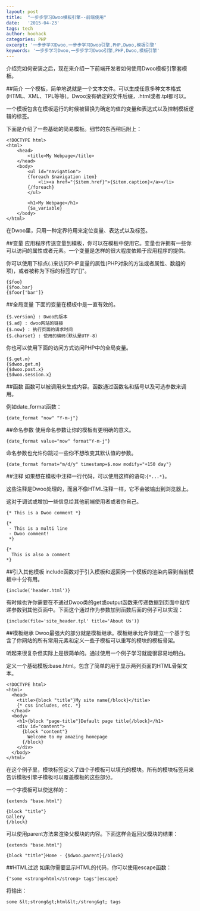 ```yaml
---
layout: post
title:  "一步步学习Dwoo模板引擎--前端使用"
date:   '2015-04-23'
tags: tech
author: hoohack
categories: PHP
excerpt: '一步步学习Dwoo,一步步学习Dwoo引擎,PHP,Dwoo,模板引擎'
keywords: '一步步学习Dwoo,一步步学习Dwoo引擎,PHP,Dwoo,模板引擎'
---
```


介绍完如何安装之后，现在来介绍一下前端开发者如何使用Dwoo模板引擎套模板。

##简介
一个模板，简单地说就是一个文本文件。可以生成任意多种文本格式(HTML、XML、TPL等等)。Dwoo没有确定的文件后缀，.html或者.tpl都可以。

一个模板包含在模板运行的时候被替换为确定的值的变量和表达式以及控制模板逻辑的标签。

下面是介绍了一些基础的简易模板。细节的东西稍后附上：



    <!DOCTYPE html>
    <html>
        <head>
            <title>My Webpage</title>
        </head>
        <body>
            <ul id="navigation">
            {foreach $navigation item}
                <li><a href="{$item.href}">{$item.caption}</a></li>
            {/foreach}
            </ul>

            <h1>My Webpage</h1>
            {$a_variable}
        </body>
    </html>

在Dwoo里，只用一种定界符用来定位变量、表达式以及标签。

##变量
应用程序传送变量到模板，你可以在模板中使用它。变量也许拥有一些你可以访问的属性或者元素。一个变量是怎样的很大程度依赖于应用程序的提供。

你可以使用下标点(.)来访问PHP变量的属性(PHP对象的方法或者属性、数组的项)，或者被称为下标的标签的"[]"。

    {$foo}
    {$foo.bar}
    {$foor['bar']}

##全局变量
下面的变量在模板中是一直有效的。
    
    {$.version} : Dwoo的版本
    {$.ad} : dwoo网站的链接
    {$.now} : 执行页面的请求时间
    {$.charset} : 使用的编码(默认是UTF-8)

你也可以使用下面的访问方式访问PHP中的全局变量。

    {$.get.m}
    {$dwoo.get.m}
    {$dwoo.post.x}
    {$dwoo.session.x}

##函数
函数可以被调用来生成内容。函数通过函数名和括号以及可选参数来调用。

例如date_format函数：

    {date_format "now" "Y-m-j"}

##命名参数
使用命名参数让你的模板有更明确的意义。

    {date_format value="now" format"Y-m-j"}
命名参数也允许你跳过一些你不想改变其默认值的参数。
    
    {date_format format="m/d/y" timestamp=$.now modify="+150 day"}

##注释
如果想在模板中注释一行代码，可以使用这样的语句:`{*...*}`。

这些注释是Dwoo处理的，而且不像HTML注释一样，它不会被输出到浏览器上。

这对于调试或增加一些信息给其他前端使用者或者你自己。

    {* This is a Dwoo comment *}

    {*
     - This is a multi line
     - Dwoo comment!
     *}

    {*
      This is also a comment
    *}

##引入其他模板
include函数对于引入模板和返回另一个模板的渲染内容到当前模板中十分有用。

    {include('header.html')}
有时候也许你需要在不通过Dwoo类的get或output函数来传递数据到页面中就传递参数到其他页面中。下面这个通过作为参数加到函数后面的例子可以实现：
    
    {include(file='site_header.tpl' title='About Us')}

##模板继承
Dwoo最强大的部分就是模板继承。模板继承允许你建立一个基于包含了你网站的所有常用元素和定义一些子模板可以重写的模块的模板骨架。

听起来很复杂但实际上是很简单的。通过使用一个例子学习就能很容易地明白。

定义一个基础模板:base.html。包含了简单的用于显示两列页面的HTML骨架文本。

    <!DOCTYPE html>
    <html>
      <head>
        <title>{block "title"}My site name{/block}</title>
        {* css includes, etc. *}
      </head>
      <body>
        <h1>{block "page-title"}Default page title{/block}</h1>
        <div id="content">
          {block "content"}
            Welcome to my amazing homepage
          {/block}
        </div>
      </body>
    </html>
在这个例子里，模块标签定义了四个子模板可以填充的模块。所有的模块标签用来告诉模板引擎子模板可以覆盖模板的这些部分。

一个字模板可以使这样的：

    {extends "base.html"}

    {block "title"}
    Gallery
    {/block}
可以使用parent方法来渲染父模块的内容。下面这样会返回父模块的结果：
    
    {extends "base.html"}

    {block "title"}Home - {$dwoo.parent}{/block}

##HTML过滤
如果你需要显示HTML的代码，你可以使用escape函数：
    
    {"some <strong>html</strong> tags"|escape}
将输出：
    
    some &lt;strong&gt;html&lt;/strong&gt; tags
